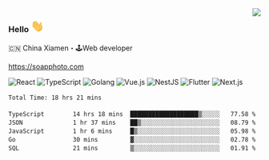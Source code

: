 <img align="right" src="https://github-readme-stats.vercel.app/api?username=yiiu&show_icons=false&bg_color=30,e96443,904e95&title_color=fff&text_color=fff" />

### Hello <img src="https://raw.githubusercontent.com/ABSphreak/ABSphreak/master/gifs/Hi.gif" width="26px" />
 
🇨🇳 China Xiamen・🕹Web developer

https://soapphoto.com

<p align="left"><img src="https://cdn.svgporn.com/logos/react.svg" alt="React" width="32" height="32"/> <img src="https://cdn.svgporn.com/logos/typescript-icon.svg" alt="TypeScript" width="32" height="32"/> <img src="https://cdn.svgporn.com/logos/gopher.svg" alt="Golang" width="32" height="32"/> <img src="https://cdn.svgporn.com/logos/vue.svg" alt="Vue.js" width="32" height="32"/> <img src="https://cdn.svgporn.com/logos/nestjs.svg" alt="NestJS" width="32" height="32"/> <img src="https://cdn.svgporn.com/logos/flutter.svg" alt="Flutter" width="32" height="32"/> <img src="https://cdn.svgporn.com/logos/nextjs-icon.svg" alt="Next.js" width="32" height="32"/></p>


<!--START_SECTION:waka-->

```txt
Total Time: 18 hrs 21 mins

TypeScript        14 hrs 18 mins  ███████████████████▒░░░░░   77.58 %
JSON              1 hr 37 mins    ██▒░░░░░░░░░░░░░░░░░░░░░░   08.79 %
JavaScript        1 hr 6 mins     █▒░░░░░░░░░░░░░░░░░░░░░░░   05.98 %
Go                30 mins         ▓░░░░░░░░░░░░░░░░░░░░░░░░   02.78 %
SQL               21 mins         ▒░░░░░░░░░░░░░░░░░░░░░░░░   01.91 %
```

<!--END_SECTION:waka-->
